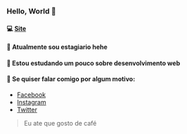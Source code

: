 ### Hello, World 👋
#### 💻 [Site](https://devmarcosz.github.io)
#### 🔭 Atualmente sou estagiario hehe
#### 🌱 Estou estudando um pouco sobre desenvolvimento web
#### 💬 Se quiser falar comigo por algum motivo:
- [Facebook](https://web.facebook.com/Nasadouglas/)
- [Instagram](https://instagram.com/ounasah)
- [Twitter](https://twitter.com/briklynasa)

>Eu ate que gosto de café
